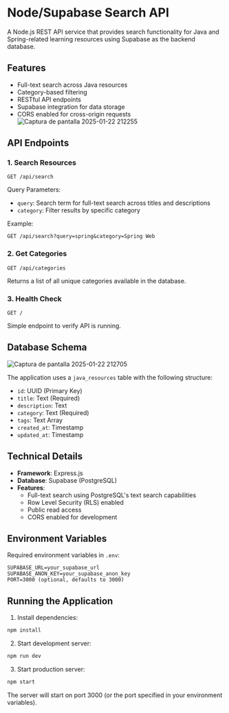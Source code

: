 # Node/Supabase Search API

A Node.js REST API service that provides search functionality for Java and Spring-related learning resources using Supabase as the backend database.

## Features

- Full-text search across Java resources
- Category-based filtering
- RESTful API endpoints
- Supabase integration for data storage
- CORS enabled for cross-origin requests
![Captura de pantalla 2025-01-22 212255](https://github.com/user-attachments/assets/9aaa9156-0331-4f9e-b29a-66c068af973d)

## API Endpoints

### 1. Search Resources
```
GET /api/search
```

Query Parameters:
- `query`: Search term for full-text search across titles and descriptions
- `category`: Filter results by specific category

Example:
```
GET /api/search?query=spring&category=Spring Web
```

### 2. Get Categories
```
GET /api/categories
```
Returns a list of all unique categories available in the database.

### 3. Health Check
```
GET /
```
Simple endpoint to verify API is running.

## Database Schema
![Captura de pantalla 2025-01-22 212705](https://github.com/user-attachments/assets/74d188b6-0e72-4ac2-8a73-405c3c5df3f0)

The application uses a `java_resources` table with the following structure:
- `id`: UUID (Primary Key)
- `title`: Text (Required)
- `description`: Text
- `category`: Text (Required)
- `tags`: Text Array
- `created_at`: Timestamp
- `updated_at`: Timestamp

## Technical Details

- **Framework**: Express.js
- **Database**: Supabase (PostgreSQL)
- **Features**:
  - Full-text search using PostgreSQL's text search capabilities
  - Row Level Security (RLS) enabled
  - Public read access
  - CORS enabled for development

## Environment Variables

Required environment variables in `.env`:
```
SUPABASE_URL=your_supabase_url
SUPABASE_ANON_KEY=your_supabase_anon_key
PORT=3000 (optional, defaults to 3000)
```

## Running the Application

1. Install dependencies:
```bash
npm install
```

2. Start development server:
```bash
npm run dev
```

3. Start production server:
```bash
npm start
```

The server will start on port 3000 (or the port specified in your environment variables).
